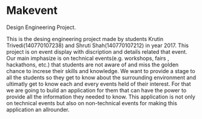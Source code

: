 # Makevent
Design Engineering Project.

This is the desing engineering project made by students Krutin Trivedi(140770107238) and Shruti Shah(140770107212) in year 2017. This project is on
event display with discription and details related that event. Our main imphasize is on technical events(e.g. workshops, fairs , hackathons, etc.) 
that students are not aware of and miss the golden chance to increse their skills and knowledge. We want to provide a stage to all the students so they
get to know about the surrounding environment and ultimatly get to know each and every events held of their interest. For that we are going to build
an application for them that can have the power to provide all the information they needed to know. This application is not only on technical
events but also on non-technical events for making this application an allrounder.
